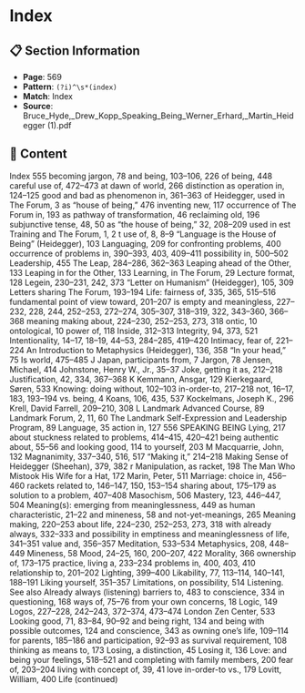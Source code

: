 # Index

## 📋 Section Information

- **Page**: 569
- **Pattern**: `(?i)^\s*(index)`
- **Match**: Index
- **Source**: Bruce_Hyde,_Drew_Kopp_Speaking_Being_Werner_Erhard,_Martin_Heidegger (1).pdf

## 📄 Content

Index
555
becoming jargon, 78
and being, 103–106, 226
of being, 448
careful use of, 472–473
at dawn of world, 266
distinction as operation in, 124–125
good and bad as phenomenon in, 361–363
of Heidegger, used in The Forum, 3
as “house of being,” 476
inventing new, 117
occurrence of The Forum in, 193
as pathway of transformation, 46
reclaiming old, 196
subjunctive tense, 48, 50
as “the house of being,” 32, 208–209
used in est Training and The Forum, 1, 2
t
use of, 8, 8–9
“Language is the House of Being” (Heidegger), 103
Languaging, 209
for confronting problems, 400
occurrence of problems in, 390–393, 403, 409–411
possibility in, 500–502
Leadership, 455
The Leap, 284–286, 362–363
Leaping ahead of the Other, 133
Leaping in for the Other, 133
Learning, in The Forum, 29
Lecture format, 128
Legein, 230–231, 242, 373
“Letter on Humanism” (Heidegger), 105, 309
Letters sharing The Forum, 193–194
Life:
fairness of, 335, 365, 515–516
fundamental point of view toward, 201–207
is empty and meaningless, 227–232, 228, 244, 252–253, 272–274, 305–307,
318–319, 322, 343–360, 366–368
meaning making about, 224–230, 252–253, 273, 318
ontic, 10
ontological, 10
power of, 118
Inside, 312–313
Integrity, 94, 373, 521
Intentionality, 14–17, 18–19, 44–53, 284–285, 419–420
Intimacy, fear of, 221–224
An Introduction to Metaphysics (Heidegger), 136, 358
“In your head,” 75
Is world, 475–485
J
Japan, participants from, 7
Jargon, 78
Jensen, Michael, 414
Johnstone, Henry W., Jr., 35–37
Joke, getting it as, 212–218
Justification, 42, 334, 367–368
K
Kemmann, Ansgar, 129
Kierkegaard, Søren, 533
Knowing:
doing without, 102–103
in-order-to, 217–218
not, 16–17, 183, 193–194
vs. being, 4
Koans, 106, 435, 537
Kockelmans, Joseph K., 296
Krell, David Farrell, 209–210, 308
L
Landmark Advanced Course, 89
Landmark Forum, 2, 11, 60
The Landmark Self-Expression and Leadership Program, 89
Language, 35
action in, 127
556
SPEAKING BEING
Lying, 217
about stuckness related to problems, 414–415, 420–421
being authentic about, 55–56
and looking good, 114
to yourself, 203
M
Macquarrie, John, 132
Magnanimity, 337–340, 516, 517
“Making it,” 214–218
Making Sense of Heidegger (Sheehan), 379, 382
r
Manipulation, as racket, 198
The Man Who Mistook His Wife for a Hat, 172
Marin, Peter, 511
Marriage:
choice in, 456–460
rackets related to, 146–147, 150, 153–154
sharing about, 175–179
as solution to a problem, 407–408
Masochism, 506
Mastery, 123, 446–447, 504
Meaning(s):
emerging from meaninglessness, 449
as human characteristic, 21–22
and mineness, 58
and not-yet-meanings, 265
Meaning making, 220–253
about life, 224–230, 252–253, 273, 318
with already always, 332–333
and possibility in emptiness and meaninglessness of life, 341–351
value and, 356–357
Meditation, 533–534
Metaphysics, 208, 448–449
Mineness, 58
Mood, 24–25, 160, 200–207, 422
Morality, 366
ownership of, 173–175
practice, living a, 233–234
problems in, 400, 403, 410
relationship to, 201–202
Lighting, 399–400
Likability, 77, 113–114, 140–141, 188–191
Liking yourself, 351–357
Limitations, on possibility, 514
Listening. See also Already always (listening)
barriers to, 483
to conscience, 334
in questioning, 168
ways of, 75–76
from your own concerns, 18
Logic, 149
Logos, 227–228, 242–243, 372–374, 473–474
London Zen Center, 533
Looking good, 71, 83–84, 90–92
and being right, 134
and being with possible outcomes, 124
and conscience, 343
as owning one’s life, 109–114
for parents, 185–186
and participation, 92–93
as survival requirement, 108
thinking as means to, 173
Losing, a distinction, 45
Losing it, 136
Love:
and being your feelings, 518–521
and completing with family members, 200
fear of, 203–204
living with concept of, 39, 41
love in-order-to vs., 179
Lovitt, William, 400
Life (continued)
